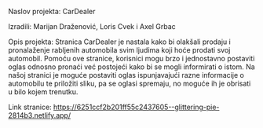 Naslov projekta: CarDealer

Izradili: Marijan Draženović, Loris Cvek i Axel Grbac

Opis projekta: Stranica CarDealer je nastala kako bi olakšali prodaju i pronalaženje rabljenih automobila svim ljudima koji hoće prodati svoj automobil. 
Pomoću ove stranice, korisnici mogu brzo i jednostavno postaviti oglas odnosno pronaći već postojeći kako bi se mogli informirati o istom. Na našoj stranici 
je moguće postaviti oglas ispunjavajući razne informacije o automobilu te priložiti sliku, pa se oglasi spremaju, no moguće ih je obrisati u bilo kojem trenutku.

Link stranice: https://6251ccf2b201ff55c2437605--glittering-pie-2814b3.netlify.app/
